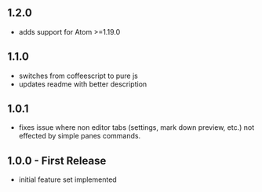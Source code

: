 ## 1.2.0

* adds support for Atom >=1.19.0

## 1.1.0

* switches from coffeescript to pure js
* updates readme with better description


## 1.0.1

* fixes issue where non editor tabs (settings, mark down preview, etc.) not effected by simple panes commands.


## 1.0.0 - First Release

* initial feature set implemented
